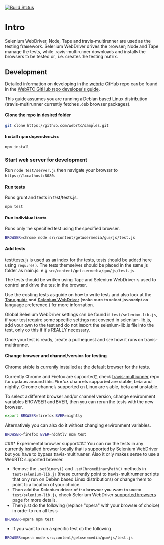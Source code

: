 [![Build Status](https://travis-ci.org/webrtc/samples.svg)](https://travis-ci.org/webrtc/samples)

# Intro #
Selenium WebDriver, Node, Tape and travis-multirunner are used as the testing framework. Selenium WebDriver drives the browser; Node and Tape manage the tests, while travis-multirunner downloads and installs the browsers to be tested on, i.e. creates the testing matrix.

## Development ##
Detailed information on developing in the [webrtc](https://github.com/webrtc) GitHub repo can be found in the [WebRTC GitHub repo developer's guide](https://docs.google.com/document/d/1tn1t6LW2ffzGuYTK3366w1fhTkkzsSvHsBnOHoDfRzY/edit?pli=1#heading=h.e3366rrgmkdk).

This guide assumes you are running a Debian based Linux distribution (travis-multirunner currently fetches .deb browser packages).

#### Clone the repo in desired folder
```bash
git clone https://github.com/webrtc/samples.git
```

#### Install npm dependencies
```bash
npm install
```

### Start web server for development
Run `node test/server.js` then navigate your browser to `https://localhost:8080`.

#### Run tests
Runs grunt and tests in test/tests.js.
```bash
npm test
```

#### Run individual tests
Runs only the specified test using the specified browser.
```bash
BROWSER=chrome node src/content/getusermedia/gum/js/test.js
```

#### Add tests
test/tests.js is used as an index for the tests, tests should be added here using `require()`.
The tests themselves should be placed in the same js folder as main.js: e.g.`src/content/getusermedia/gum/js/test.js`.

The tests should be written using Tape and Selenium WebDriver is used to control and drive the test in the browser.

Use the existing tests as guide on how to write tests and also look at the [Tape guide](https://ci.testling.com/guide/tape) and [Selenium WebDriver](http://www.seleniumhq.org/docs/03_webdriver.jsp) (make sure to select javascript as language preference.) for more information.

Global Selenium WebDriver settings can be found in `test/selenium-lib.js`, if your test require some specific settings not covered in selenium-lib.js, add your own to the test and do not import the selenium-lib.js file into the test, only do this if it's REALLY necessary.

Once your test is ready, create a pull request and see how it runs on travis-multirunner.

#### Change browser and channel/version for testing
Chrome stable is currently installed as the default browser for the tests.

Currently Chrome and Firefox are supported[*](#-experimental-browser-support), check [travis-multirunner](https://github.com/DamonOehlman/travis-multirunner/blob/master/) repo for updates around this.
Firefox channels supported are stable, beta and nightly.
Chrome channels supported on Linux are stable, beta and unstable.

To select a different browser and/or channel version, change environment variables BROWSER and BVER, then you can rerun the tests with the new browser.
```bash
export BROWSER=firefox BVER=nightly
```

Alternatively you can also do it without changing environment variables.
```bash
BROWSER=firefox BVER=nightly npm test
```

###* Experimental browser support###
You can run the tests in any currently installed browser locally that is supported by Selenium WebDriver but you have to bypass travis-multirunner. Also it only makes sense to use a WebRTC supported browser.
* Remove the `.setBinary()` and `.setChromeBinaryPath()` methods in `test/selenium-lib.js` (these currently point to travis-multirunner scripts that only run on Debian based Linux distributions) or change them to point to a location of your choice.
* Then add the Selenium driver of the browser you want to use to `test/selenium-lib.js`, check Selenium WebDriver [supported browsers](http://www.seleniumhq.org/about/platforms.jsp#browsers) page for more details.
* Then just do the following (replace "opera" with your browser of choice) in order to run all tests
```bash
BROWSER=opera npm test
```
* If you want to run a specific test do the following
```bash
BROWSER=opera node src/content/getusermedia/gum/js/test.js
```

